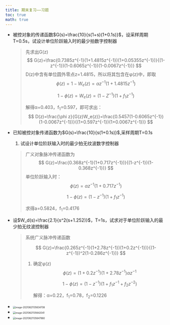 ```yaml
---
title: 期末复习——习题
toc: true
math: true
---
```


- 被控对象的传递函数$G(s)=\frac{10}{s(1+s)(1+0.1s)}$，设采样周期T=0.5s，试设计单位阶跃输入时的最少拍数字控制器

  > 先求出G(z)
  > $$
  > G(z)=\frac{0.7385z^{-1}(1+1.4815z^{-1})(1+0.05355z^{-1})}{(1-z^{-1})(1-0.6065z^{-1})(1-0.0067z^{-1})}
  > $$
  > D(z)中含有单位圆外零点z=1.4815，所以将其包含在φ(z)中，即取
  > $$
  > \phi (z)=1-W_e(z)=\alpha z^{-1}(1+1.4815z^{-1})
  > $$
  >
  > $$
  > 1-\phi (z)=W_e(z)=(1-Z^{-1})(1+f_1z^{-1})
  > $$
  >
  > 解得α=0.403，f<sub>1</sub>=0.597，即可求出：
  > $$
  > D(z)=\frac{\phi z}{G(z)W_e(z)}=\frac{0.5457(1-0.6065z^{-1})(1-0.0067z^{-1})}{(1+0.597z^{-1})(1+0.0067z^{-1})}
  > $$

- 已知被控对象传递函数为$G(s)=\frac{10}{s(1+0.1s)}$,采样周期T=0.1s

  1. 试设计单位阶跃输入时的最少拍无纹波数字控制器

  > 广义对象脉冲传递函数为
  > $$
  > G(z)=\frac{0.368z^{-1}(1+0.717z^{-1})}{(1-z^{-1})(1-0.368z^{-1})}
  > $$
  > 单位阶跃输入时：
  > $$
  > \phi(z)=\alpha z^{-1}(1+0.717z^{-1})
  > $$
  >
  > $$
  > 1-\phi(z)=(1-z^{-1})(1+f_1z^{-1})
  > $$
  >
  > 求得a=0.5824，f<sub>1</sub>=0.4176

- 设$W_d(s)=\frac{2.1}{s^2(s+1.252)}$，T=1s，试求对于单位阶跃输入的最少拍无纹波控制器

  > 系统广义脉冲传递函数
  >
  >
  > $$
  > G(z)=\frac{0.265z^{-1}(1+2.78z^{-1})(1+0.2z^{-1})}{(1-z^{-1})^2(1-0.286z^{-1})}
  > $$
  >
  > 1. 确定φ(z)
  >    $$
  >    \phi (z)=(1+0.2z^{-1})(1+2.78z^{-1})\alpha z^{-1}
  >    $$
  >
  >    $$
  >    1-\phi (z)=(1-z^{-1})(1+f_1z^{-1}+f_2z^{-2})
  >    $$
  >
  >    解得：α=0.22，f<sub>1</sub>=0.78，f<sub>2</sub>=0.1226
  
- <img src="http://222.65.137.121:9702/images/2021/06/21/20210621135634.png" alt="image-20210621135634708" style="zoom:50%;" />

- <img src="http://222.65.137.121:9702/images/2021/06/21/20210621135642.png" alt="image-20210621135642041" style="zoom:50%;" />

- <img src="http://222.65.137.121:9702/images/2021/06/21/20210621135647.png" alt="image-20210621135647860" style="zoom:50%;" />


